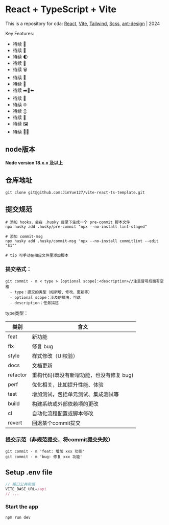 # React + TypeScript + Vite

This is a repository for cda:
[React](https://react.dev/),
[Vite](https://vitejs.cn/vite3-cn/),
[Tailwind](https://tailwindcss.com/),
[Scss](https://sass-lang.com/),
[ant-design](https://ant-design.antgroup.com/components/overview-cn) | 2024

Key Features:

- 待续 🔗
- 待续 📝
- 待续 🌓
- 待续 🌲
- 待续 🗑️
- 待续 🔐
- 待续 🌠
- 待续 ➡️🔀⬅️
- 待续 📱
- 待续 🌐
- 待续 ↕️
- 待续 🛬
- 待续 🖼️
- 待续 🔄📄

## node版本

**Node version 18.x.x 及以上**

## 仓库地址

```shell
git clone git@github.com:JinYue127/vite-react-ts-template.git
```

## 提交规范

```shell
# 添加 hooks，会在 .husky 目录下生成一个 pre-commit 脚本文件
npx husky add .husky/pre-commit "npx --no-install lint-staged"

# 添加 commit-msg
npx husky add .husky/commit-msg 'npx --no-install commitlint --edit "$1"'

# tip 可手动在相应文件里添加脚本
```

### 提交格式：

```text
git commit - m < type > [optional scope]:<description>//注意冒号后面有空格
  - type：提交的类型（如新增、修改、更新等）
  - optional scope：涉及的模块，可选
  - description：任务描述
```

type类型：

| 类别       | 含义                      |
|----------|-------------------------|
| feat     | 新功能                     |
| fix      | 修复 bug                  |
| style    | 样式修改（UI校验）              |
| docs     | 文档更新                    |
| refactor | 重构代码(既没有新增功能，也没有修复 bug) |
| perf     | 优化相关，比如提升性能、体验          |
| test     | 增加测试，包括单元测试、集成测试等       |
| build    | 构建系统或外部依赖项的更改           |
| ci       | 自动化流程配置或脚本修改            |
| revert   | 回退某个commit提交            |

### 提交示范（非规范提交，将commit提交失败）

```git
git commit - m 'feat: 增加 xxx 功能'
git commit - m 'bug: 修复 xxx 功能'
```

## Setup .env file

```js
// 接口公共前缀
VITE_BASE_URL=/api 
// ...
```

### Start the app

```shell
npm run dev
```
